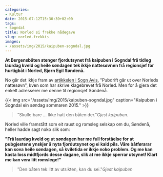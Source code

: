 ```yaml
---
categories:
- Kultur
date: 2015-07-12T15:30:39+02:00
tags:
- Sogndal
title: Norled si frekke nådegave
slug: norled-frekkis
images:
- /assets/img/2015/kaipuben-sogndal.jpg
---
```

**At Bergensbåten stenger fjordutsynet frå kaipuben i Sogndal frå tidleg laurdag kveld og heile søndagen tek ikkje nattesøvnen frå regionsjef for hurtigbåt i Norled, Bjørn Egil Søndenå.**
<!--more-->

No går det ikkje fram av [artikkelen i Sogn Avis](http://www.sognavis.no/nyhende/sogndal/pubdrift-gar-ut-over-norleds-nattesovn/s/5-48-25269), "Pubdrift går ut over Norleds nattesøvn", kven som har skrive klagebrevet frå Norled. Men for å gjera det enkelt adresserer me denne til regionsjef Søndenå.

{{< img src="/assets/img/2015/kaipuben-sogndal.jpg" caption="Kaipuben i Sogndal ein søndag sommaren 2015." >}}

>"Skulle bare ... Ikke hatt den båten der."<cite>Gjest kaipuben.</cite>

Norled ville framstått som eit raust og romsleg selskap om du, Søndenå, heller hadde sagt noko slik som:

**"Frå laurdag kveld og ut søndagen har me full forståelse for at pubgjestene ynskjer å nyta fjordutsynet og ei kald pils. Våre båtførarar kan sova heile søndagen, så kviletida er ikkje noko problem. Og me kan kasta loss midtfjords desse dagane, slik at me ikkje sperrar utsynet! Klart me kan vera litt romslege!"**

>"Den båten tek litt av utsikten, kan du sei."<cite>Gjest kaipuben</cite>

